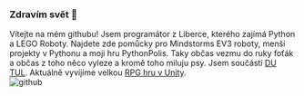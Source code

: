 ### Zdravím svět 👋
Vítejte na mém githubu!
Jsem programátor z Liberce, kterého zajímá Python a LEGO Roboty. Najdete zde pomůcky pro Mindstorms EV3 roboty, menší projekty v Pythonu a moji hru PythonPolis. Taky občas vezmu do ruky foťák a občas z toho něco vyleze a kromě toho miluju psy. Jsem součástí [ DU TUL](https://detskauniverzita.tul.cz/). Aktuálně vyvíjíme velkou [RPG hru v Unity](https://github.com/krylj/UNITY-MMORPG). 
<br>
![github](https://github.com/LostJoZi/LostJoZi/assets/107387653/309668b7-5959-47a5-83a0-5b2c21853ea5)

